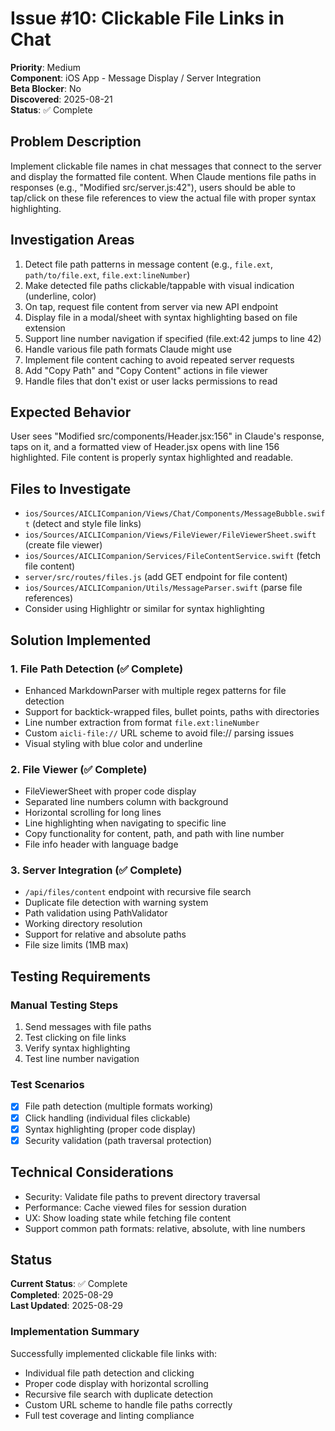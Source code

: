 # Issue #10: Clickable File Links in Chat

**Priority**: Medium  
**Component**: iOS App - Message Display / Server Integration  
**Beta Blocker**: No  
**Discovered**: 2025-08-21  
**Status**: ✅ Complete  

## Problem Description

Implement clickable file names in chat messages that connect to the server and display the formatted file content. When Claude mentions file paths in responses (e.g., "Modified src/server.js:42"), users should be able to tap/click on these file references to view the actual file with proper syntax highlighting.

## Investigation Areas

1. Detect file path patterns in message content (e.g., `file.ext`, `path/to/file.ext`, `file.ext:lineNumber`)
2. Make detected file paths clickable/tappable with visual indication (underline, color)
3. On tap, request file content from server via new API endpoint
4. Display file in a modal/sheet with syntax highlighting based on file extension
5. Support line number navigation if specified (file.ext:42 jumps to line 42)
6. Handle various file path formats Claude might use
7. Implement file content caching to avoid repeated server requests
8. Add "Copy Path" and "Copy Content" actions in file viewer
9. Handle files that don't exist or user lacks permissions to read

## Expected Behavior

User sees "Modified src/components/Header.jsx:156" in Claude's response, taps on it, and a formatted view of Header.jsx opens with line 156 highlighted. File content is properly syntax highlighted and readable.

## Files to Investigate

- `ios/Sources/AICLICompanion/Views/Chat/Components/MessageBubble.swift` (detect and style file links)
- `ios/Sources/AICLICompanion/Views/FileViewer/FileViewerSheet.swift` (create file viewer)
- `ios/Sources/AICLICompanion/Services/FileContentService.swift` (fetch file content)
- `server/src/routes/files.js` (add GET endpoint for file content)
- `ios/Sources/AICLICompanion/Utils/MessageParser.swift` (parse file references)
- Consider using Highlightr or similar for syntax highlighting

## Solution Implemented

### 1. File Path Detection (✅ Complete)
- Enhanced MarkdownParser with multiple regex patterns for file detection
- Support for backtick-wrapped files, bullet points, paths with directories
- Line number extraction from format `file.ext:lineNumber`
- Custom `aicli-file://` URL scheme to avoid file:// parsing issues
- Visual styling with blue color and underline

### 2. File Viewer (✅ Complete)
- FileViewerSheet with proper code display
- Separated line numbers column with background
- Horizontal scrolling for long lines
- Line highlighting when navigating to specific line
- Copy functionality for content, path, and path with line number
- File info header with language badge

### 3. Server Integration (✅ Complete)
- `/api/files/content` endpoint with recursive file search
- Duplicate file detection with warning system
- Path validation using PathValidator
- Working directory resolution
- Support for relative and absolute paths
- File size limits (1MB max)

## Testing Requirements

### Manual Testing Steps
1. Send messages with file paths
2. Test clicking on file links
3. Verify syntax highlighting
4. Test line number navigation

### Test Scenarios
- [x] File path detection (multiple formats working)
- [x] Click handling (individual files clickable)
- [x] Syntax highlighting (proper code display)
- [x] Security validation (path traversal protection)

## Technical Considerations

- Security: Validate file paths to prevent directory traversal
- Performance: Cache viewed files for session duration
- UX: Show loading state while fetching file content
- Support common path formats: relative, absolute, with line numbers

## Status

**Current Status**: ✅ Complete  
**Completed**: 2025-08-29  
**Last Updated**: 2025-08-29

### Implementation Summary
Successfully implemented clickable file links with:
- Individual file path detection and clicking
- Proper code display with horizontal scrolling
- Recursive file search with duplicate detection
- Custom URL scheme to handle file paths correctly
- Full test coverage and linting compliance